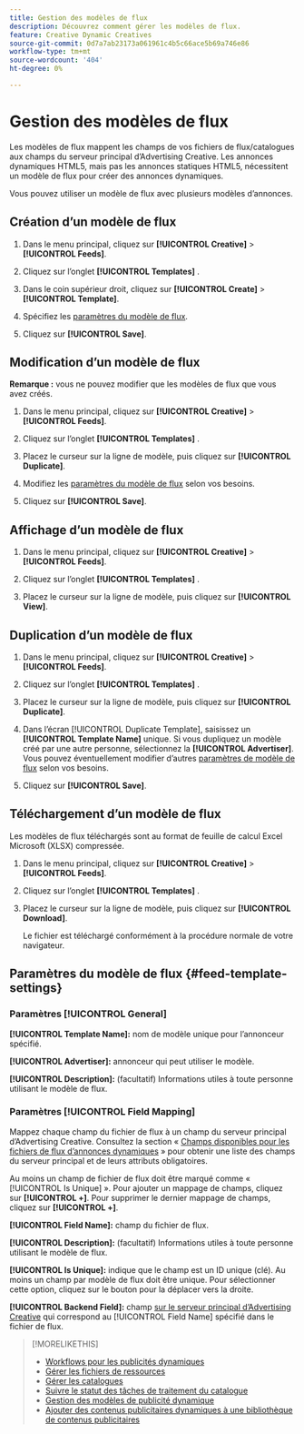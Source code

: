 ```yaml
---
title: Gestion des modèles de flux
description: Découvrez comment gérer les modèles de flux.
feature: Creative Dynamic Creatives
source-git-commit: 0d7a7ab23173a061961c4b5c66ace5b69a746e86
workflow-type: tm+mt
source-wordcount: '404'
ht-degree: 0%

---
```


# Gestion des modèles de flux

<!-- I have a "Retail" feed template that was created by rkarthik@adobe. Ask product if this is available to all clients or just internal.  -->

<!-- We have a finite set of supported fields on the backend. I need to include that info in an appendix. -->

Les modèles de flux mappent les champs de vos fichiers de flux/catalogues aux champs du serveur principal d’Advertising Creative. Les annonces dynamiques HTML5, mais pas les annonces statiques HTML5, nécessitent un modèle de flux pour créer des annonces dynamiques.

Vous pouvez utiliser un modèle de flux avec plusieurs modèles d’annonces.

## Création d’un modèle de flux

1. Dans le menu principal, cliquez sur **[!UICONTROL Creative]** > **[!UICONTROL Feeds]**.

1. Cliquez sur l’onglet **[!UICONTROL Templates]** .

1. Dans le coin supérieur droit, cliquez sur **[!UICONTROL Create]** > **[!UICONTROL Template]**.

1. Spécifiez les [paramètres du modèle de flux](#feed-template-settings).

1. Cliquez sur **[!UICONTROL Save]**.

## Modification d’un modèle de flux

**Remarque :** vous ne pouvez modifier que les modèles de flux que vous avez créés.

1. Dans le menu principal, cliquez sur **[!UICONTROL Creative]** > **[!UICONTROL Feeds]**.

1. Cliquez sur l’onglet **[!UICONTROL Templates]** .

1. Placez le curseur sur la ligne de modèle, puis cliquez sur **[!UICONTROL Duplicate]**.

1. Modifiez les [paramètres du modèle de flux](#feed-template-settings) selon vos besoins.

1. Cliquez sur **[!UICONTROL Save]**.

## Affichage d’un modèle de flux

1. Dans le menu principal, cliquez sur **[!UICONTROL Creative]** > **[!UICONTROL Feeds]**.

1. Cliquez sur l’onglet **[!UICONTROL Templates]** .

1. Placez le curseur sur la ligne de modèle, puis cliquez sur **[!UICONTROL View]**.

## Duplication d’un modèle de flux

1. Dans le menu principal, cliquez sur **[!UICONTROL Creative]** > **[!UICONTROL Feeds]**.

1. Cliquez sur l’onglet **[!UICONTROL Templates]** .

1. Placez le curseur sur la ligne de modèle, puis cliquez sur **[!UICONTROL Duplicate]**.

1. Dans l’écran [!UICONTROL Duplicate Template], saisissez un **[!UICONTROL Template Name]** unique. Si vous dupliquez un modèle créé par une autre personne, sélectionnez la **[!UICONTROL Advertiser]**. Vous pouvez éventuellement modifier d’autres [paramètres de modèle de flux](#feed-template-settings) selon vos besoins.

1. Cliquez sur **[!UICONTROL Save]**.

## Téléchargement d’un modèle de flux

Les modèles de flux téléchargés sont au format de feuille de calcul Excel Microsoft (XLSX) compressée.

1. Dans le menu principal, cliquez sur **[!UICONTROL Creative]** > **[!UICONTROL Feeds]**.

1. Cliquez sur l’onglet **[!UICONTROL Templates]** .

1. Placez le curseur sur la ligne de modèle, puis cliquez sur **[!UICONTROL Download]**.

   Le fichier est téléchargé conformément à la procédure normale de votre navigateur.

## Paramètres du modèle de flux {#feed-template-settings}

### Paramètres [!UICONTROL General]

**[!UICONTROL Template Name]:** nom de modèle unique pour l’annonceur spécifié.

**[!UICONTROL Advertiser]:** annonceur qui peut utiliser le modèle.

**[!UICONTROL Description]:** (facultatif) Informations utiles à toute personne utilisant le modèle de flux.

### Paramètres [!UICONTROL Field Mapping]

Mappez chaque champ du fichier de flux à un champ du serveur principal d’Advertising Creative. Consultez la section « [Champs disponibles pour les fichiers de flux d’annonces dynamiques](/help/creative/appendix-available-feed-fields.md) » pour obtenir une liste des champs du serveur principal et de leurs attributs obligatoires.<!-- Check w/product: What is displayed where in the UI/reports and published ads? -->

Au moins un champ de fichier de flux doit être marqué comme « [!UICONTROL Is Unique] ». Pour ajouter un mappage de champs, cliquez sur **[!UICONTROL +]**. Pour supprimer le dernier mappage de champs, cliquez sur **[!UICONTROL +]**.

**[!UICONTROL Field Name]:** champ du fichier de flux.

**[!UICONTROL Description]:** (facultatif) Informations utiles à toute personne utilisant le modèle de flux.

**[!UICONTROL Is Unique]:** indique que le champ est un ID unique (clé). Au moins un champ par modèle de flux doit être unique. Pour sélectionner cette option, cliquez sur le bouton pour la déplacer vers la droite.<!-- **Note: The unique identifier is different from the feed "trigger" in experience settings. -->

**[!UICONTROL Backend Field]:** champ [ sur le serveur principal d’Advertising Creative](/help/creative/appendix-available-feed-fields.md) qui correspond au [!UICONTROL Field Name] spécifié dans le fichier de flux.

>[!MORELIKETHIS]
>
>* [Workflows pour les publicités dynamiques](/help/creative/introduction/workflow-dynamic-ads.md)
>* [Gérer les fichiers de ressources](/help/creative/feeds/asset-manage.md)
>* [Gérer les catalogues](/help/creative/feeds/catalog-manage.md)
>* [Suivre le statut des tâches de traitement du catalogue](/help/creative/feeds/job-status-track.md)
>* [Gestion des modèles de publicité dynamique](/help/creative/ad-templates/ad-template-manage.md)
>* [Ajouter des contenus publicitaires dynamiques à une bibliothèque de contenus publicitaires](/help/creative/creative-libraries/creative-add-dynamic.md)
